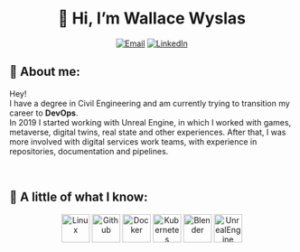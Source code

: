 <h1 align="center">👋 Hi, I’m Wallace Wyslas</h1>
<p align="center">

<p align="center">
  <a href="mailto: wallacewyslas@gmail.com" taget="blank"><img src="https://img.shields.io/badge/Gmail-333333?style=for-the-badge&logo=gmail&logoColor=red" alt="Email"></a>
  <a href="https://linkedin.com/in/wallacewyslas/" taget="blank"><img src="https://img.shields.io/badge/LinkedIn-0077B5?style=for-the-badge&logo=linkedin&logoColor=white" alt="LinkedIn"></a>
</p>

## 📄 About me:
Hey!
<br>
I have a degree in Civil Engineering and am currently trying to transition my career to **DevOps**.
<br>
In 2019 I started working with Unreal Engine, in which I worked with games, metaverse, digital twins, real state and other experiences. After that, I was more involved with digital services work teams, with experience in repositories, documentation and pipelines.

<br>

## 🚀 A little of what I know:

<p align="center">
    <img alt="Linux" height="50" src="https://cdn.jsdelivr.net/gh/devicons/devicon@latest/icons/linux/linux-original.svg">
    <img alt="Github" height="50" src="https://cdn.jsdelivr.net/gh/devicons/devicon@latest/icons/github/github-original.svg">
    <img alt="Docker" height="50" src="https://cdn.jsdelivr.net/gh/devicons/devicon@latest/icons/docker/docker-original.svg">
    <img alt="Kubernetes" height="50" src="https://cdn.jsdelivr.net/gh/devicons/devicon@latest/icons/kubernetes/kubernetes-original.svg">
    <img alt="Blender" height="50" src="https://cdn.jsdelivr.net/gh/devicons/devicon@latest/icons/blender/blender-original.svg">
    <img alt="UnrealEngine" height="50" src="https://cdn.jsdelivr.net/gh/devicons/devicon@latest/icons/unrealengine/unrealengine-original.svg">
</p>          
